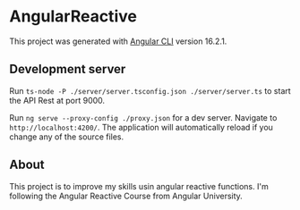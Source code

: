 # AngularReactive

This project was generated with [Angular CLI](https://github.com/angular/angular-cli) version 16.2.1.

## Development server

Run `ts-node -P ./server/server.tsconfig.json ./server/server.ts` to start the API Rest at port 9000.

Run `ng serve --proxy-config ./proxy.json` for a dev server. Navigate to `http://localhost:4200/`. The application will automatically reload if you change any of the source files.

## About

This project is to improve my skills usin angular reactive functions. I'm following the Angular Reactive Course from Angular University.
